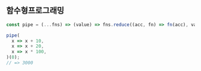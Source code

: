 ## 함수형프로그래밍

```javascript
const pipe = (...fns) => (value) => fns.reduce((acc, fn) => fn(acc), value);

pipe(
  x => x + 10,
  x => x + 20,
  x => x * 100,
)(0);
// => 3000
```